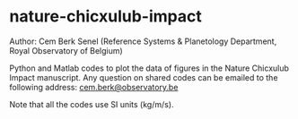 # nature-chicxulub-impact

Author: Cem Berk Senel (Reference Systems & Planetology Department, Royal Observatory of Belgium)

Python and Matlab codes to plot the data of figures in the Nature Chicxulub Impact manuscript. 
Any question on shared codes can be emailed to the following address: cem.berk@observatory.be

Note that all the codes use SI units (kg/m/s).
